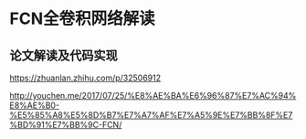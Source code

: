 FCN全卷积网络解读
===============


## 论文解读及代码实现

https://zhuanlan.zhihu.com/p/32506912

http://youchen.me/2017/07/25/%E8%AE%BA%E6%96%87%E7%AC%94%E8%AE%B0-%E5%85%A8%E5%8D%B7%E7%A7%AF%E7%A5%9E%E7%BB%8F%E7%BD%91%E7%BB%9C-FCN/
